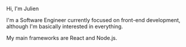 Hi, I'm Julien

I'm a Software Engineer currently focused on front-end development, although I'm basically interested in everything.

My main frameworks are React and Node.js.
